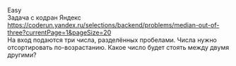 Easy<br>
Задача с кодран Яндекс<br>
https://coderun.yandex.ru/selections/backend/problems/median-out-of-three?currentPage=1&pageSize=20<br>
На вход подаются три числа, разделённых пробелами. Числа нужно отсортировать по-возрастанию. Какое число будет стоять между двумя другими?
